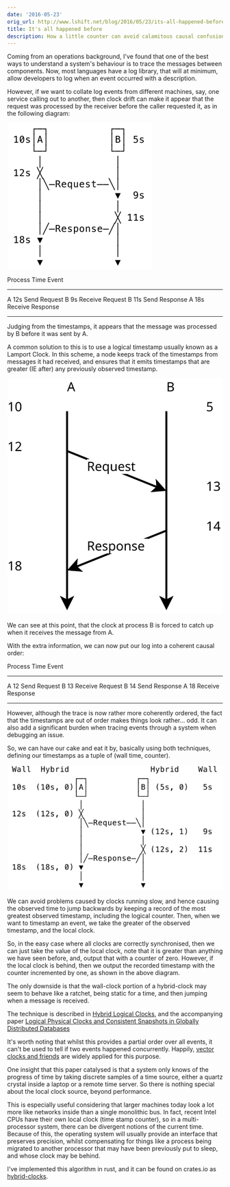 ```yaml
---
date: '2016-05-23'
orig_url: http://www.lshift.net/blog/2016/05/23/its-all-happened-before/
title: It's all happened before
description: How a little counter can avoid calamitous causal confusion.
---
```


Coming from an operations background, I've found that one of the best ways to understand a system's behaviour is to trace the messages between components. <!--more--> Now, most languages have a log library, that will at minimum, allow developers to log when an event occurred with a description.

However, if we want to collate log events from different machines, say, one service calling out to another, then clock drift can make it appear that the request was processed by the receiver before the caller requested it, as in the following diagram:

![Lamport diagram with wall clock skew](../images/2016-05-23-hybrid-clocks/clock-skew.svg)

Process Time    Event
------- ------- ---------------
A       12s     Send Request
B       9s      Receive Request
B       11s     Send Response
A       18s     Receive Response
---     ---     ---

Judging from the timestamps, it appears that the message was processed by B before it was sent by A.

A common solution to this is to use a logical timestamp usually known as a Lamport Clock. In this scheme, a node keeps track of the timestamps from messages it had received, and ensures that it emits timestamps that are greater (IE after) any previously observed timestamp.

![Lamport diagram with causally ordered clocks](../images/2016-05-23-hybrid-clocks/lamport-clocks.svg)

We can see at this point, that the clock at process B is forced to catch up when it receives the message from A.

With the extra information, we can now put our log into a coherent causal order:

Process Time    Event
------- ------- ---------------
A       12      Send Request
B       13      Receive Request
B       14      Send Response
A       18      Receive Response
---     ---     ---


However, although the trace is now rather more coherently ordered, the fact that the timestamps are out of order makes things look rather... odd. It can also add a significant burden when tracing events through a system when debugging an issue.

So, we can have our cake and eat it by, basically using both techniques, defining our timestamps as a tuple of (wall time, counter). 

![Lamport diagram with hybrid logical clocks](../images/2016-05-23-hybrid-clocks/lamport-hybrid-clocks.svg)

We can avoid problems caused by clocks running slow, and hence causing the observed time to jump backwards by keeping a record of the most greatest observed timestamp, including the logical counter. Then, when we want to timestamp an event, we take the greater of the observed timestamp, and the local clock.

So, in the easy case where all clocks are correctly synchronised, then we can just take the value of the local clock, note that it is greater than anything we have seen before, and, output that with a counter of zero. However, if the local clock is behind, then we output the recorded timestamp with the counter incremented by one, as shown in the above diagram. 

The only downside is that the wall-clock portion of a hybrid-clock may seem to behave like a ratchet, being static for a time, and then jumping when a message is received.

The technique is described in [Hybrid Logical Clocks](http://muratbuffalo.blogspot.co.uk/2014/07/hybrid-logical-clocks.html), and the accompanying paper [Logical Physical Clocks and Consistent Snapshots in Globally Distributed Databases](https://www.cse.buffalo.edu/tech-reports/2014-04.pdf)

It's worth noting that whilst this provides a partial order over all events, it can't be used to tell if two events happened concurrently. Happily, [vector clocks and friends](http://m.cacm.acm.org/magazines/2016/4/200168-why-logical-clocks-are-easy/abstract) are widely applied for this purpose.

One insight that this paper catalysed is that a system only knows of the progress of time by taking discrete samples of a time source, either a quartz crystal inside a laptop or a remote time server. So there is nothing special about the local clock source, beyond performance. 

This is especially useful considering that larger machines today look a lot more like networks inside than a single monolithic bus. In fact, recent Intel CPUs have their own local clock (time stamp counter), so in a multi-processor system, there can be divergent notions of the current time. Because of this, the operating system will usually provide an interface that preserves precision, whilst compensating for things like a process being migrated to another processor that may have been previously put to sleep, and whose clock may be behind.

I've implemented this algorithm in rust, and it can be found on crates.io as [hybrid-clocks](https://crates.io/crates/hybrid-clocks).
